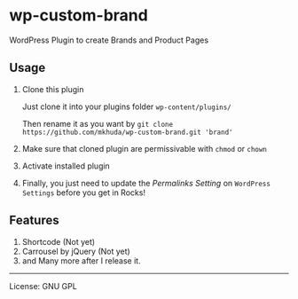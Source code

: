 # wp-custom-brand
WordPress Plugin to create Brands and Product Pages

## Usage
1. Clone this plugin
   
   Just clone it into your plugins folder `wp-content/plugins/`
   
   Then rename it as you want by `git clone https://github.com/mkhuda/wp-custom-brand.git 'brand'`
   
2. Make sure that cloned plugin are permissivable with `chmod` or `chown`
3. Activate installed plugin
4. Finally, you just need to update the *Permalinks Setting* on `WordPress Settings` before you get in Rocks!

## Features
1. Shortcode (Not yet)
2. Carrousel by jQuery (Not yet)
3. and Many more after I release it.

---
License: GNU GPL